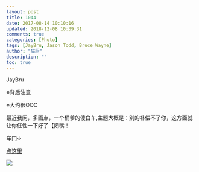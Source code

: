 ```yaml
---
layout: post
title: 1044
date: 2017-08-14 10:10:16
updated: 2018-12-08 10:39:31
comments: true
categories: [Photo]
tags: [JayBru, Jason Todd, Bruce Wayne]
author: "猫厨"
description: ""
toc: true
---
```


<p>JayBru</p> 
<p>※背后注意</p> 
<p>※大约很OOC<br /></p> 
<p>最近我闲，多画点，一个桶爹的傻白车,主题大概是：别的补偿不了你，这方面就让你任性一下好了【闭嘴！</p> 
<p>车门↓</p> 
<p><a rel="nofollow" href="http://file.damidick.anime-japan.net/JB2.jpg" target="_blank"  >点这里</a></p>

![](https://nos.netease.com/imglf2/img/cVZNdzJtQk9JV2V1bGVoS2RmUDdDWTRHd082Q0FBbVYvNkExdFkyaVFmREtrSjFmK2ZUUGp3PT0.jpg)